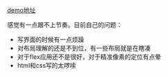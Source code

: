 [demo地址](https://lzcdev.github.io/baidu_ife/Demo/website/website.html)

感觉有一点跟不上节奏。目前自己的问题：
- 写界面的时候有一点烦躁
- 对布局理解的还是不到位，有一些布局就是在瞎凑
- 对于flex应用还不是很好，对于精准像素的定位有点晕
- html和css写的太啰嗦